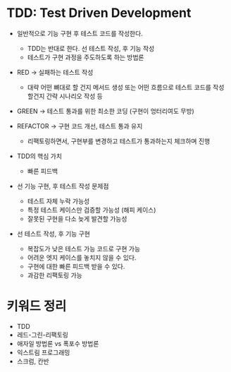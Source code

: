 # TDD: Test Driven Development
- 일반적으로 기능 구현 후 테스트 코드를 작성한다.
  - TDD는 반대로 한다. 선 테스트 작성, 후 기능 작성
  - 테스트가 구현 과정을 주도하도록 하는 방법론

- RED -> 실패하는 테스트 작성
  - 대략 어떤 뼈대로 할 건지 메서드 생성 또는 어떤 흐름으로 테스트 코드를 작성할건지 간략 시나리오 작성 등
- GREEN -> 테스트 통과를 위한 최소한 코딩 (구현이 엉터리여도 무방)
- REFACTOR -> 구현 코드 개선, 테스트 통과 유지
  - 리팩토링하면서, 구현부를 변경하고 테스트가 통과하는지 체크하며 진행

- TDD의 핵심 가치
  - 빠른 피드백
- 선 기능 구현, 후 테스트 작성 문제점
  - 테스트 자체 누락 가능성
  - 특정 테스트 케이스만 검증할 가능성 (해피 케이스)
  - 잘못된 구현을 다소 늦게 발견할 가능성
- 선 테스트 작성, 후 기능 구현 
  - 복잡도가 낮은 테스트 가능 코드로 구현 가능
  - 어려운 엣지 케이스를 놓치지 않을 수 있다.
  - 구현에 대한 빠른 피드백 받을 수 있다.
  - 과감한 리팩토링 가능

# 키워드 정리
- TDD
- 레드-그린-리팩토링
- 애자일 방법론 vs 폭포수 방법론
- 익스트림 프로그래밍
- 스크럼, 칸반
